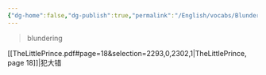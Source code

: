 ```yaml
---
{"dg-home":false,"dg-publish":true,"permalink":"/English/vocabs/Blunder/","dgPassFrontmatter":true}
---
```



> blundering

[[TheLittlePrince.pdf#page=18&selection=2293,0,2302,1|TheLittlePrince, page 18]]|犯大错